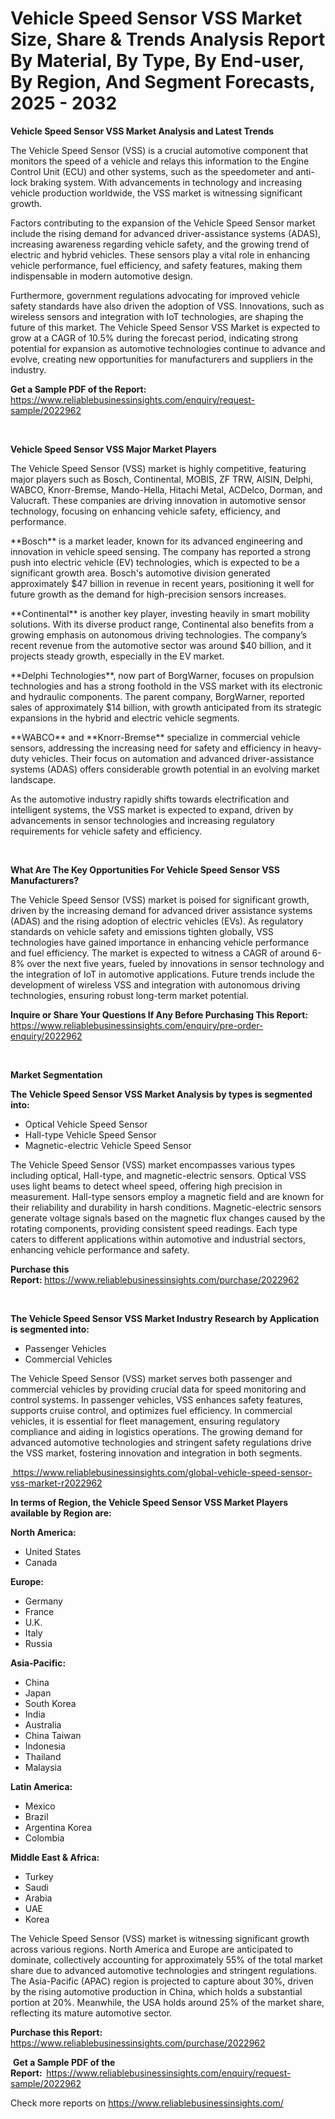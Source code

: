 <p><h1>Vehicle Speed Sensor VSS Market Size, Share & Trends Analysis Report By Material, By Type, By End-user, By Region, And Segment Forecasts, 2025 - 2032</h1></p><p><strong>Vehicle Speed Sensor VSS Market Analysis and Latest Trends</strong></p>
<p><p>The Vehicle Speed Sensor (VSS) is a crucial automotive component that monitors the speed of a vehicle and relays this information to the Engine Control Unit (ECU) and other systems, such as the speedometer and anti-lock braking system. With advancements in technology and increasing vehicle production worldwide, the VSS market is witnessing significant growth. </p><p>Factors contributing to the expansion of the Vehicle Speed Sensor market include the rising demand for advanced driver-assistance systems (ADAS), increasing awareness regarding vehicle safety, and the growing trend of electric and hybrid vehicles. These sensors play a vital role in enhancing vehicle performance, fuel efficiency, and safety features, making them indispensable in modern automotive design.</p><p>Furthermore, government regulations advocating for improved vehicle safety standards have also driven the adoption of VSS. Innovations, such as wireless sensors and integration with IoT technologies, are shaping the future of this market. The Vehicle Speed Sensor VSS Market is expected to grow at a CAGR of 10.5% during the forecast period, indicating strong potential for expansion as automotive technologies continue to advance and evolve, creating new opportunities for manufacturers and suppliers in the industry.</p></p>
<p><strong>Get a Sample PDF of the Report:&nbsp;</strong> <a href="https://www.reliablebusinessinsights.com/enquiry/request-sample/2022962?utm_campaign=3430&utm_medium=2&utm_source=Github&utm_content=ia&utm_term=29032025&utm_id=vehicle-speed-sensor-vss">https://www.reliablebusinessinsights.com/enquiry/request-sample/2022962</a></p>
<p>&nbsp;</p>
<p><strong>Vehicle Speed Sensor VSS Major Market Players</strong></p>
<p><p>The Vehicle Speed Sensor (VSS) market is highly competitive, featuring major players such as Bosch, Continental, MOBIS, ZF TRW, AISIN, Delphi, WABCO, Knorr-Bremse, Mando-Hella, Hitachi Metal, ACDelco, Dorman, and Valucraft. These companies are driving innovation in automotive sensor technology, focusing on enhancing vehicle safety, efficiency, and performance.</p><p>**Bosch** is a market leader, known for its advanced engineering and innovation in vehicle speed sensing. The company has reported a strong push into electric vehicle (EV) technologies, which is expected to be a significant growth area. Bosch's automotive division generated approximately $47 billion in revenue in recent years, positioning it well for future growth as the demand for high-precision sensors increases.</p><p>**Continental** is another key player, investing heavily in smart mobility solutions. With its diverse product range, Continental also benefits from a growing emphasis on autonomous driving technologies. The company’s recent revenue from the automotive sector was around $40 billion, and it projects steady growth, especially in the EV market.</p><p>**Delphi Technologies**, now part of BorgWarner, focuses on propulsion technologies and has a strong foothold in the VSS market with its electronic and hydraulic components. The parent company, BorgWarner, reported sales of approximately $14 billion, with growth anticipated from its strategic expansions in the hybrid and electric vehicle segments.</p><p>**WABCO** and **Knorr-Bremse** specialize in commercial vehicle sensors, addressing the increasing need for safety and efficiency in heavy-duty vehicles. Their focus on automation and advanced driver-assistance systems (ADAS) offers considerable growth potential in an evolving market landscape.</p><p>As the automotive industry rapidly shifts towards electrification and intelligent systems, the VSS market is expected to expand, driven by advancements in sensor technologies and increasing regulatory requirements for vehicle safety and efficiency.</p></p>
<p>&nbsp;</p>
<p><strong>What Are The Key Opportunities For Vehicle Speed Sensor VSS Manufacturers?</strong></p>
<p><p>The Vehicle Speed Sensor (VSS) market is poised for significant growth, driven by the increasing demand for advanced driver assistance systems (ADAS) and the rising adoption of electric vehicles (EVs). As regulatory standards on vehicle safety and emissions tighten globally, VSS technologies have gained importance in enhancing vehicle performance and fuel efficiency. The market is expected to witness a CAGR of around 6-8% over the next five years, fueled by innovations in sensor technology and the integration of IoT in automotive applications. Future trends include the development of wireless VSS and integration with autonomous driving technologies, ensuring robust long-term market potential.</p></p>
<p><strong>Inquire or Share Your Questions If Any Before Purchasing This Report:</strong> <a href="https://www.reliablebusinessinsights.com/enquiry/pre-order-enquiry/2022962?utm_campaign=3430&utm_medium=2&utm_source=Github&utm_content=ia&utm_term=29032025&utm_id=vehicle-speed-sensor-vss">https://www.reliablebusinessinsights.com/enquiry/pre-order-enquiry/2022962</a></p>
<p>&nbsp;</p>
<p><strong>Market Segmentation</strong></p>
<p><strong>The Vehicle Speed Sensor VSS Market Analysis by types is segmented into:</strong></p>
<p><ul><li>Optical Vehicle Speed Sensor</li><li>Hall-type Vehicle Speed Sensor</li><li>Magnetic-electric Vehicle Speed Sensor</li></ul></p>
<p><p>The Vehicle Speed Sensor (VSS) market encompasses various types including optical, Hall-type, and magnetic-electric sensors. Optical VSS uses light beams to detect wheel speed, offering high precision in measurement. Hall-type sensors employ a magnetic field and are known for their reliability and durability in harsh conditions. Magnetic-electric sensors generate voltage signals based on the magnetic flux changes caused by the rotating components, providing consistent speed readings. Each type caters to different applications within automotive and industrial sectors, enhancing vehicle performance and safety.</p></p>
<p><strong>Purchase this Report:&nbsp;</strong><a href="https://www.reliablebusinessinsights.com/purchase/2022962?utm_campaign=3430&utm_medium=2&utm_source=Github&utm_content=ia&utm_term=29032025&utm_id=vehicle-speed-sensor-vss">https://www.reliablebusinessinsights.com/purchase/2022962</a></p>
<p>&nbsp;</p>
<p><strong>The Vehicle Speed Sensor VSS Market Industry Research by Application is segmented into:</strong></p>
<p><ul><li>Passenger Vehicles</li><li>Commercial Vehicles</li></ul></p>
<p><p>The Vehicle Speed Sensor (VSS) market serves both passenger and commercial vehicles by providing crucial data for speed monitoring and control systems. In passenger vehicles, VSS enhances safety features, supports cruise control, and optimizes fuel efficiency. In commercial vehicles, it is essential for fleet management, ensuring regulatory compliance and aiding in logistics operations. The growing demand for advanced automotive technologies and stringent safety regulations drive the VSS market, fostering innovation and integration in both segments.</p></p>
<p><a href="https://www.reliablebusinessinsights.com/global-vehicle-speed-sensor-vss-market-r2022962?utm_campaign=3430&utm_medium=2&utm_source=Github&utm_content=ia&utm_term=29032025&utm_id=vehicle-speed-sensor-vss">&nbsp;https://www.reliablebusinessinsights.com/global-vehicle-speed-sensor-vss-market-r2022962</a></p>
<p><strong>In terms of Region, the Vehicle Speed Sensor VSS Market Players available by Region are:</strong></p>
<p>
    <p> <strong> North America: </strong>
        <ul>
            <li>United States</li>
            <li>Canada</li>
        </ul>
        </p> 
    <p> <strong> Europe: </strong>
        <ul>
            <li>Germany</li>
            <li>France</li>
            <li>U.K.</li>
            <li>Italy</li>
            <li>Russia</li>
        </ul>
        </p> 
    <p> <strong> Asia-Pacific: </strong>
        <ul>
            <li>China</li>
            <li>Japan</li>
            <li>South Korea</li>
            <li>India</li>
            <li>Australia</li>
            <li>China Taiwan</li>
            <li>Indonesia</li>
            <li>Thailand</li>
            <li>Malaysia</li>
        </ul>
        </p> 
    <p> <strong> Latin America: </strong>
        <ul>
            <li>Mexico</li>
            <li>Brazil</li>
            <li>Argentina Korea</li>
            <li>Colombia</li>
        </ul>
        </p> 
    <p> <strong> Middle East & Africa: </strong>
        <ul>
            <li>Turkey</li>
            <li>Saudi</li>
            <li>Arabia</li>
            <li>UAE</li>
            <li>Korea</li>
        </ul>
    </p>
    </p>
<p><p>The Vehicle Speed Sensor (VSS) market is witnessing significant growth across various regions. North America and Europe are anticipated to dominate, collectively accounting for approximately 55% of the total market share due to advanced automotive technologies and stringent regulations. The Asia-Pacific (APAC) region is projected to capture about 30%, driven by the rising automotive production in China, which holds a substantial portion at 20%. Meanwhile, the USA holds around 25% of the market share, reflecting its mature automotive sector.</p></p>
<p><strong>Purchase this Report: </strong><a href="https://www.reliablebusinessinsights.com/purchase/2022962?utm_campaign=3430&utm_medium=2&utm_source=Github&utm_content=ia&utm_term=29032025&utm_id=vehicle-speed-sensor-vss">https://www.reliablebusinessinsights.com/purchase/2022962</a></p>
<p>&nbsp;<strong>Get a Sample PDF of the Report:&nbsp;&nbsp;</strong><a href="https://www.reliablebusinessinsights.com/enquiry/request-sample/2022962?utm_campaign=3430&utm_medium=2&utm_source=Github&utm_content=ia&utm_term=29032025&utm_id=vehicle-speed-sensor-vss">https://www.reliablebusinessinsights.com/enquiry/request-sample/2022962</a></p>
<p><strong></strong></p>
<p>Check more reports on <a href="https://www.reliablebusinessinsights.com/?utm_campaign=3430&utm_medium=2&utm_source=Github&utm_content=ia&utm_term=29032025&utm_id=vehicle-speed-sensor-vss">https://www.reliablebusinessinsights.com/</a></p>